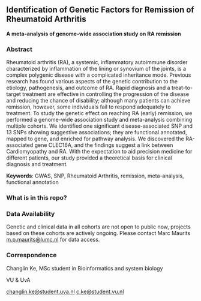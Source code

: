 ## Identification of Genetic Factors for Remission of Rheumatoid Arthritis

**A meta-analysis of genome-wide association study on RA remission**

### Abstract
Rheumatoid arthritis (RA), a systemic, inflammatory autoimmune disorder characterized by inflammation of the lining or synovium of the joints, is a complex polygenic disease with a complicated inheritance mode. Previous research has found various aspects of the genetic contribution to the etiology, pathogenesis, and outcome of RA. Rapid diagnosis and a treat-to-target treatment are effective in controlling the progression of the disease and reducing the chance of disability; although many patients can achieve remission, however, some individuals fail to respond adequately to treatment. To study the genetic effect on reaching RA (early) remission, we performed a genome-wide association study and meta-analysis combining multiple cohorts. We identified one significant disease-associated SNP and 13 SNPs showing suggestive associations; they are functional annotated, mapped to gene, and enriched for pathway analysis. We discovered the RA-associated gene CLEC16A, and the findings suggest a link between Cardiomyopathy and RA. With the expectation to aid precision medicine for different patients, our study provided a theoretical basis for clinical diagnosis and treatment.

**Keywords**: GWAS, SNP, Rheumatoid Arthritis, remission, meta-analysis, functional annotation

### What is in this repo?






### Data Availability
Genetic and clinical data in all cohorts are not open to public now, projects based on these cohorts are actively ongoing. Please contact Marc Maurits m.p.maurits@lumc.nl for data access.  

### Correspondence
Changlin Ke, MSc student in Bioinformatics and system biology

VU & UvA

changlin.ke@student.uva.nl  c.ke@student.vu.nl
